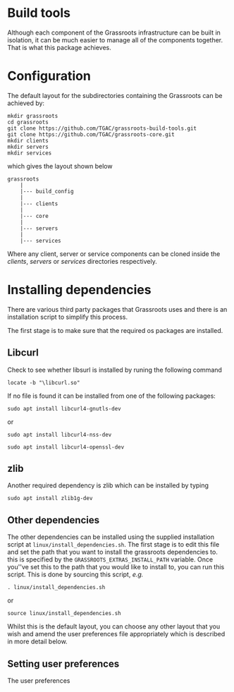 ﻿# Build tools

Although each component of the Grassroots infrastructure can be built in isolation, it can be much easier to manage all of the components together. That is what this package achieves.

# Configuration

The default layout for the subdirectories containing the Grassroots can be achieved by:

```
mkdir grassroots
cd grassroots
git clone https://github.com/TGAC/grassroots-build-tools.git
git clone https://github.com/TGAC/grassroots-core.git
mkdir clients
mkdir servers
mkdir services
```

which gives the layout shown below

```
grassroots
	|
	|--- build_config
	|
	|--- clients
	|
	|--- core
	|
	|--- servers
	|
	|--- services
```

Where any client, server or service components can be cloned inside the *clients*, *servers* or *services* directories respectively.

# Installing dependencies

There are various third party packages that Grassroots uses and there is an installation script to simplify this process. 

The first stage is to make sure that the required os packages are installed. 

## Libcurl

Check to see whether libsurl is installed by runing the following command

```
locate -b "\libcurl.so"
```

If no file is found it can be installed from one of the following packages:

```
sudo apt install libcurl4-gnutls-dev 
```

or 

```
sudo apt install libcurl4-nss-dev
```

```
sudo apt install libcurl4-openssl-dev
```

## zlib

Another required dependency is zlib which can be installed by typing 

```
sudo apt install zlib1g-dev
```


## Other dependencies 


The other dependencies can be installed using the supplied installation script at ```linux/install_dependencies.sh```. The first stage is to edit this file and set the path that you want to install the grassroots dependencies to. this is specified by the ```GRASSROOTS_EXTRAS_INSTALL_PATH``` variable. Once you''ve set this to the path that you would like to install to, you can run this script. This is done by sourcing this script, *e.g.*

```
. linux/install_dependencies.sh
```

or 

```
source linux/install_dependencies.sh
```




Whilst this is the default layout, you can choose any other layout that you wish and amend the user preferences file appropriately which is described in more detail below.




## Setting user preferences

The user preferences